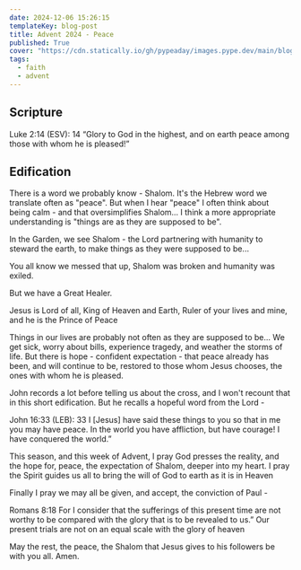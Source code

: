 ```yaml
---
date: 2024-12-06 15:26:15
templateKey: blog-post
title: Advent 2024 - Peace
published: True
cover: "https://cdn.statically.io/gh/pypeaday/images.pype.dev/main/blog-media/20250622113553_71e52795.png"
tags:
  - faith
  - advent
---
```


## Scripture

Luke 2:14 (ESV): 14 “Glory to God in the highest, and on earth peace among those with whom he is pleased!”

## Edification

There is a word we probably know - Shalom. It's the Hebrew word we translate often as "peace". But when I hear "peace" I often think about being calm - and that oversimplifies Shalom... I think a more appropriate understanding is "things are as they are supposed to be".

In the Garden, we see Shalom - the Lord partnering with humanity to steward the earth, to make things as they were supposed to be...

You all know we messed that up, Shalom was broken and humanity was exiled.

But we have a Great Healer.

Jesus is Lord of all, King of Heaven and Earth, Ruler of your lives and mine, and he is the Prince of Peace

Things in our lives are probably not often as they are supposed to be... We get sick, worry about bills, experience tragedy, and weather the storms of life. But there is hope - confident expectation - that peace already has been, and will continue to be, restored to those whom Jesus chooses, the ones with whom he is pleased.

John records a lot before telling us about the cross, and I won't recount that in this short edification. But he recalls a hopeful word from the Lord -

John 16:33 (LEB): 33 I \[Jesus\] have said these things to you so that in me you may have peace. In the world you have affliction, but have courage! I have conquered the world.”

This season, and this week of Advent, I pray God presses the reality, and the hope for, peace, the expectation of Shalom, deeper into my heart. I pray the Spirit guides us all to bring the will of God to earth as it is in Heaven

Finally I pray we may all be given, and accept, the conviction of Paul -

Romans 8:18 For I consider that the sufferings of this present time are not worthy to be compared with the glory that is to be revealed to us.” Our present trials are not on an equal scale with the glory of heaven

May the rest, the peace, the Shalom that Jesus gives to his followers be with you all. Amen.
